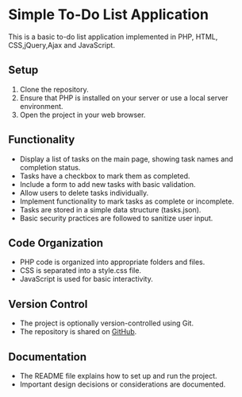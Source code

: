 # Simple To-Do List Application

This is a basic to-do list application implemented in PHP, HTML, CSS,jQuery,Ajax and JavaScript.

## Setup

1. Clone the repository.
2. Ensure that PHP is installed on your server or use a local server environment.
3. Open the project in your web browser.

## Functionality

- Display a list of tasks on the main page, showing task names and completion status.
- Tasks have a checkbox to mark them as completed.
- Include a form to add new tasks with basic validation.
- Allow users to delete tasks individually.
- Implement functionality to mark tasks as complete or incomplete.
- Tasks are stored in a simple data structure (tasks.json).
- Basic security practices are followed to sanitize user input.

## Code Organization

- PHP code is organized into appropriate folders and files.
- CSS is separated into a style.css file.
- JavaScript is used for basic interactivity.

## Version Control

- The project is optionally version-controlled using Git.
- The repository is shared on [GitHub](https://github.com/sudhirdansana34/todo_list_php).

## Documentation

- The README file explains how to set up and run the project.
- Important design decisions or considerations are documented.
